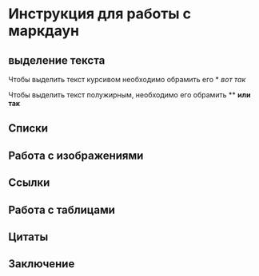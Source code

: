 # Инструкция для работы с маркдаун

## выделение текста

Чтобы выделить текст курсивом необходимо обрамить его * *вот так*

Чтобы выделить текст полужирным, необходимо его обрамить ** **или так**

## Списки

## Работа с изображениями

## Ссылки

## Работа с таблицами

## Цитаты

## Заключение